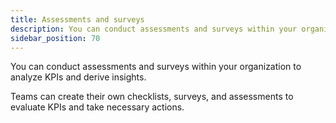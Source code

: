 ```yaml
---
title: Assessments and surveys
description: You can conduct assessments and surveys within your organization.
sidebar_position: 70
---
```


You can conduct assessments and surveys within your organization to analyze KPIs and derive insights.

<!-- image: Production Readiness checklist -->

Teams can create their own checklists, surveys, and assessments to evaluate KPIs and take necessary actions.
